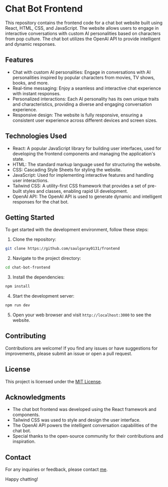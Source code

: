 # Chat Bot Frontend

This repository contains the frontend code for a chat bot website built using React, HTML, CSS, and JavaScript. The website allows users to engage in interactive conversations with custom AI personalities based on characters from pop culture. The chat bot utilizes the OpenAI API to provide intelligent and dynamic responses.

## Features

- Chat with custom AI personalities: Engage in conversations with AI personalities inspired by popular characters from movies, TV shows, books, and more.
- Real-time messaging: Enjoy a seamless and interactive chat experience with instant responses.
- Personalized interactions: Each AI personality has its own unique traits and characteristics, providing a diverse and engaging conversation experience.
- Responsive design: The website is fully responsive, ensuring a consistent user experience across different devices and screen sizes.

## Technologies Used

- React: A popular JavaScript library for building user interfaces, used for developing the frontend components and managing the application's state.
- HTML: The standard markup language used for structuring the website.
- CSS: Cascading Style Sheets for styling the website.
- JavaScript: Used for implementing interactive features and handling user interactions.
- Tailwind CSS: A utility-first CSS framework that provides a set of pre-built styles and classes, enabling rapid UI development.
- OpenAI API: The OpenAI API is used to generate dynamic and intelligent responses for the chat bot.

## Getting Started

To get started with the development environment, follow these steps:

1. Clone the repository:

```bash
git clone https://github.com/saulgaray0131/frontend
```

2. Navigate to the project directory:

```bash
cd chat-bot-frontend
```

3. Install the dependencies:

```bash
npm install
```

4. Start the development server:

```bash
npm run dev
```

5. Open your web browser and visit `http://localhost:3000` to see the website.

## Contributing

Contributions are welcome! If you find any issues or have suggestions for improvements, please submit an issue or open a pull request.

## License

This project is licensed under the [MIT License](LICENSE).

## Acknowledgments

- The chat bot frontend was developed using the React framework and components.
- Tailwind CSS was used to style and design the user interface.
- The OpenAI API powers the intelligent conversation capabilities of the chat bot.
- Special thanks to the open-source community for their contributions and inspiration.

## Contact

For any inquiries or feedback, please contact [me](mailto:saulgaray0131@gmail.com).

Happy chatting!